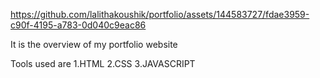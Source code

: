 https://github.com/lalithakoushik/portfolio/assets/144583727/fdae3959-c90f-4195-a783-0d040c9eac86

It is the overview of my portfolio website




Tools used are 1.HTML
               2.CSS
               3.JAVASCRIPT

